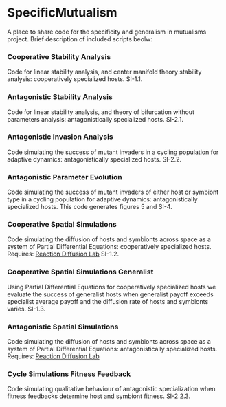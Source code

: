 # SpecificMutualism
A place to share code for the specificity and generalism in mutualisms project. Brief description of included scripts beolw: 
### Cooperative Stability Analysis
Code for linear stability analysis, and center manifold theory stability analysis: cooperatively specialized hosts. SI-1.1. 
### Antagonistic Stability Analysis
Code for linear stability analysis, and theory of bifurcation without parameters analysis: antagonistically specialized hosts. SI-2.1. 
### Antagonistic Invasion Analysis
Code simulating the success of mutant invaders in a cycling population for adaptive dynamics: antagonistically specialized hosts. SI-2.2. 
### Antagonistic Parameter Evolution 
Code simulating the success of mutant invaders of either host or symbiont type in a cycling population for adaptive dynamics: antagonistically specialized hosts. This code generates figures 5 and SI-4. 
### Cooperative Spatial Simulations
Code simulating the diffusion of hosts and symbionts across space as a system of Partial Differential Equations: cooperatively specialized hosts. Requires: [Reaction Diffusion Lab](https://library.wolfram.com/infocenter/MathSource/4433/) SI-1.2. 
### Cooperative Spatial Simulations Generalist
Using Partial Differential Equations for cooperatively specialized hosts we evaluate the success of generalist hosts when generalist payoff exceeds specialist average payoff and the diffusion rate of hosts and symbionts varies. SI-1.3. 
### Antagonistic Spatial Simulations
Code simulating the diffusion of hosts and symbionts across space as a system of Partial Differential Equations: antagonistically specialized hosts. Requires: [Reaction Diffusion Lab](https://library.wolfram.com/infocenter/MathSource/4433/)
### Cycle Simulations Fitness Feedback
Code simulating qualitative behaviour of antagonistic specialization when fitness feedbacks determine host and symbiont fitness. SI-2.2.3. 
